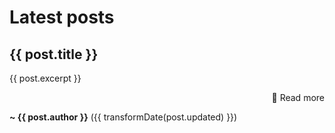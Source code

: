 # Latest posts

<div v-for="post in posts">

<h2><a :href="`${constants.baseUrl}${post.path}`">{{ post.title }}</a></h2>

{{ post.excerpt }}

<p style="text-align: right"><a :href="`${constants.baseUrl}${post.path}`">📖 Read more</a></p>

**~ {{ post.author }}** ({{ transformDate(post.updated) }})

</div>

<script setup>
import data from '../../data.json'
import constants from '../../.vitepress/constants.js'

// sort posts
const posts = data['blog'].sort(
  (a, b) => new Date(b.updated) - new Date(a.updated)
)

const transformDate = (date) =>
  new Date(date).toLocaleDateString('en-US', {
    year: 'numeric',
    month: 'long',
    day: 'numeric'
  })
</script>

